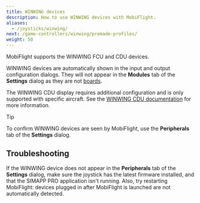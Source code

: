 ```yaml
---
title: WINWING devices
description: How to use WINWING devices with MobiFlight.
aliases:
  - /joysticks/winwing/
next: /game-controllers/winwing/premade-profiles/
weight: 50
---
```


MobiFlight supports the WINWING FCU and CDU devices.

WINWING devices are automatically shown in the input and output configuration dialogs. They will not appear in the **Modules** tab of the **Settings** dialog as they are not [boards](/boards/).

The WINWING CDU display requires additional configuration and is only supported with specific aircraft. See the [WINWING CDU documentation](/game-controllers/winwing/winwing-cdu/) for more information.

> [!TIP]
> To confirm WINWING devices are seen by MobiFlight, use the **Peripherals** tab of the **Settings** dialog.

## Troubleshooting

If the WINWING device does not appear in the **Peripherals** tab of the **Settings** dialog, make sure the joystick has the latest firmware installed, and that the SIMAPP PRO application isn't running. Also, try restarting MobiFlight: devices plugged in after MobiFlight is launched are not automatically detected.
